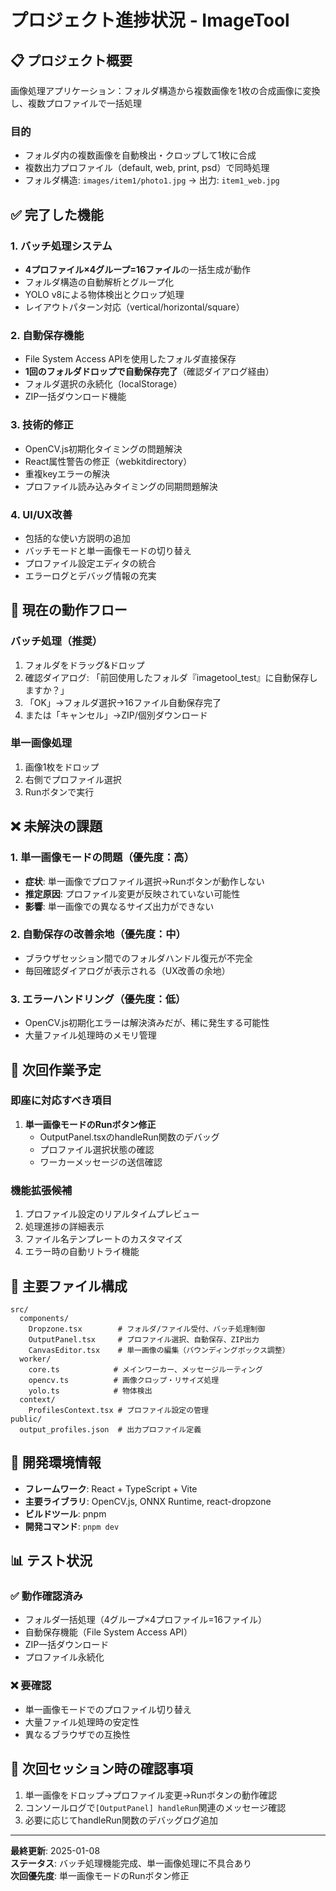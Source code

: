 # プロジェクト進捗状況 - ImageTool

## 📋 プロジェクト概要

画像処理アプリケーション：フォルダ構造から複数画像を1枚の合成画像に変換し、複数プロファイルで一括処理

### 目的
- フォルダ内の複数画像を自動検出・クロップして1枚に合成
- 複数出力プロファイル（default, web, print, psd）で同時処理
- フォルダ構造: `images/item1/photo1.jpg` → 出力: `item1_web.jpg`

## ✅ 完了した機能

### 1. バッチ処理システム
- **4プロファイル×4グループ=16ファイル**の一括生成が動作
- フォルダ構造の自動解析とグループ化
- YOLO v8による物体検出とクロップ処理
- レイアウトパターン対応（vertical/horizontal/square）

### 2. 自動保存機能
- File System Access APIを使用したフォルダ直接保存
- **1回のフォルダドロップで自動保存完了**（確認ダイアログ経由）
- フォルダ選択の永続化（localStorage）
- ZIP一括ダウンロード機能

### 3. 技術的修正
- OpenCV.js初期化タイミングの問題解決
- React属性警告の修正（webkitdirectory）
- 重複keyエラーの解決
- プロファイル読み込みタイミングの同期問題解決

### 4. UI/UX改善
- 包括的な使い方説明の追加
- バッチモードと単一画像モードの切り替え
- プロファイル設定エディタの統合
- エラーログとデバッグ情報の充実

## 🔄 現在の動作フロー

### バッチ処理（推奨）
1. フォルダをドラッグ&ドロップ
2. 確認ダイアログ: 「前回使用したフォルダ『imagetool_test』に自動保存しますか？」
3. 「OK」→フォルダ選択→16ファイル自動保存完了
4. または「キャンセル」→ZIP/個別ダウンロード

### 単一画像処理
1. 画像1枚をドロップ
2. 右側でプロファイル選択
3. Runボタンで実行

## ❌ 未解決の課題

### 1. 単一画像モードの問題（優先度：高）
- **症状**: 単一画像でプロファイル選択→Runボタンが動作しない
- **推定原因**: プロファイル変更が反映されていない可能性
- **影響**: 単一画像での異なるサイズ出力ができない

### 2. 自動保存の改善余地（優先度：中）
- ブラウザセッション間でのフォルダハンドル復元が不完全
- 毎回確認ダイアログが表示される（UX改善の余地）

### 3. エラーハンドリング（優先度：低）
- OpenCV.js初期化エラーは解決済みだが、稀に発生する可能性
- 大量ファイル処理時のメモリ管理

## 🎯 次回作業予定

### 即座に対応すべき項目
1. **単一画像モードのRunボタン修正**
   - OutputPanel.tsxのhandleRun関数のデバッグ
   - プロファイル選択状態の確認
   - ワーカーメッセージの送信確認

### 機能拡張候補
1. プロファイル設定のリアルタイムプレビュー
2. 処理進捗の詳細表示
3. ファイル名テンプレートのカスタマイズ
4. エラー時の自動リトライ機能

## 📁 主要ファイル構成

```
src/
  components/
    Dropzone.tsx        # フォルダ/ファイル受付、バッチ処理制御
    OutputPanel.tsx     # プロファイル選択、自動保存、ZIP出力
    CanvasEditor.tsx    # 単一画像の編集（バウンディングボックス調整）
  worker/
    core.ts            # メインワーカー、メッセージルーティング
    opencv.ts          # 画像クロップ・リサイズ処理
    yolo.ts            # 物体検出
  context/
    ProfilesContext.tsx # プロファイル設定の管理
public/
  output_profiles.json  # 出力プロファイル定義
```

## 🔧 開発環境情報

- **フレームワーク**: React + TypeScript + Vite
- **主要ライブラリ**: OpenCV.js, ONNX Runtime, react-dropzone
- **ビルドツール**: pnpm
- **開発コマンド**: `pnpm dev`

## 📊 テスト状況

### ✅ 動作確認済み
- フォルダ一括処理（4グループ×4プロファイル=16ファイル）
- 自動保存機能（File System Access API）
- ZIP一括ダウンロード
- プロファイル永続化

### ❌ 要確認
- 単一画像モードでのプロファイル切り替え
- 大量ファイル処理時の安定性
- 異なるブラウザでの互換性

## 📝 次回セッション時の確認事項

1. 単一画像をドロップ→プロファイル変更→Runボタンの動作確認
2. コンソールログで`[OutputPanel] handleRun`関連のメッセージ確認
3. 必要に応じてhandleRun関数のデバッグログ追加

---

**最終更新**: 2025-01-08  
**ステータス**: バッチ処理機能完成、単一画像処理に不具合あり  
**次回優先度**: 単一画像モードのRunボタン修正